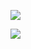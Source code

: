 ![](https://cdn.jsdelivr.net/gh//YuanKe3/PHOTO/img/video_20230301_175214_edit_CuteGIF_20230301_17524.gif)

![](https://cdn.jsdelivr.net/gh//YuanKe3/PHOTO/img/Screenrecording_20230301_180846_CuteGIF_20230301_.gif)